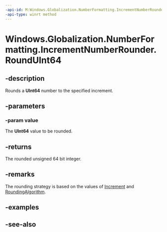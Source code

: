 ```yaml
---
-api-id: M:Windows.Globalization.NumberFormatting.IncrementNumberRounder.RoundUInt64(System.UInt64)
-api-type: winrt method
---
```


<!-- Method syntax
public ulong RoundUInt64(System.UInt64 value)
-->

# Windows.Globalization.NumberFormatting.IncrementNumberRounder.RoundUInt64

## -description

Rounds a **UInt64** number to the specified increment.

## -parameters

### -param value

The **UInt64** value to be rounded.

## -returns

The rounded unsigned 64 bit integer.

## -remarks

The rounding strategy is based on the values of [Increment](incrementnumberrounder_increment.md) and [RoundingAlgorithm](incrementnumberrounder_roundingalgorithm.md).

## -examples

## -see-also
